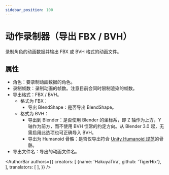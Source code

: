 ```yaml
---
sidebar_position: 100
---
```


# 动作录制器（导出 FBX / BVH）

录制角色的动画数据并输出 FBX 或 BVH 格式的动画文件。

## 属性

* 角色：要录制动画数据的角色。
* 录制帧数：录制动画的帧数。注意目前会同时限制渲染的帧数。
* 导出格式：FBX / BVH。
  * 格式为 FBX：
    * 导出 BlendShape：是否导出 BlendShape。
  * 格式为 BVH：
    * 导出到 Blender：是否使用 Blender 的坐标系，即 Z 轴作为上方，Y 轴作为前方，而不使用 BVH 惯常的约定方向。从 Blender 3.0 起，无需启用此选项也可正确导入 BVH。
    * 导出为 Humanoid 骨骼：是否仅导出符合 [Unity Humanoid 规范](https://docs.unity3d.com/Manual/AvatarCreationandSetup.html)的骨骼。
* 导出文件名：导出的动画文件名。

<AuthorBar authors={{
  creators: [
    {name: 'HakuyaTira', github: 'TigerHix'},
  ],
  translators: [
  ],
}} />

